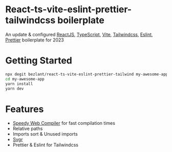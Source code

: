 # React-ts-vite-eslint-prettier-tailwindcss boilerplate
An update &amp; configured [ReactJS](https://reactjs.org), [TypeScript](https://www.typescriptlang.org), [Vite](https://vitejs.dev), [Tailwindcss](https://tailwindcss.com), [Eslint](https://eslint.org), [Prettier](https://prettier.io) boilerplate for 2023

# Getting Started
```bash
npx degit bezlant/react-ts-vite-eslint-prettier-tailwind my-awesome-app
cd my-awesome-app
yarn install
yarn dev
```

# Features
- [Speedy Web Compiler](https://swc.rs/)  for fast compilation times
- Relative paths
- Imports sort & Unused imports
- [Svgr](https://react-svgr.com/)
- Prettier & Eslint for Tailwindcss
